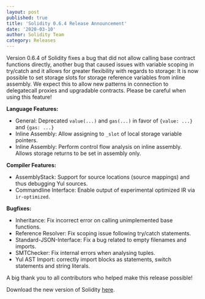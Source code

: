 ```yaml
---
layout: post
published: true
title: 'Solidity 0.6.4 Release Announcement'
date: '2020-03-10'
author: Solidity Team
category: Releases
---
```


Version 0.6.4 of Solidity fixes a bug that did not allow calling base contract
functions directly, another bug that caused issues with variable scoping in
try/catch and it allows for greater flexibility with regards to storage: It is
now possible to set storage slots for storage reference variables from inline
assembly. We expect this to allow new patterns in connection to delegatecall
proxies and upgradable contracts. Please be careful when using this feature!

**Language Features:**

- General: Deprecated `value(...)` and `gas(...)` in favor of `{value: ...}` and
  `{gas: ...}`
- Inline Assembly: Allow assigning to `_slot` of local storage variable
  pointers.
- Inline Assembly: Perform control flow analysis on inline assembly. Allows
  storage returns to be set in assembly only.

**Compiler Features:**

- AssemblyStack: Support for source locations (source mappings) and thus
  debugging Yul sources.
- Commandline Interface: Enable output of experimental optimized IR via
  `ir-optimized`.

**Bugfixes:**

- Inheritance: Fix incorrect error on calling unimplemented base functions.
- Reference Resolver: Fix scoping issue following try/catch statements.
- Standard-JSON-Interface: Fix a bug related to empty filenames and imports.
- SMTChecker: Fix internal errors when analysing tuples.
- Yul AST Import: correctly import blocks as statements, switch statements and
  string literals.

A big thank you to all contributors who helped make this release possible!

Download the new version of Solidity
[here](https://github.com/ethereum/solidity/releases/tag/v0.6.4).
